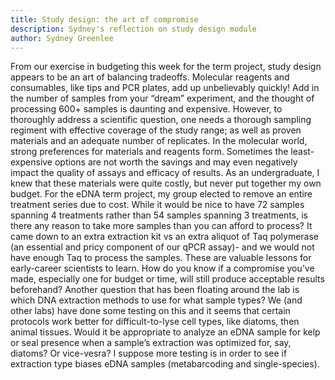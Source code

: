 ```yaml
---
title: Study design: the art of compromise
description: Sydney's reflection on study design module
author: Sydney Greenlee
---
```


From our exercise in budgeting this week for the term project, study design appears to be an art of balancing tradeoffs. Molecular reagents and consumables, like tips and PCR plates, add up unbelievably quickly! Add in the number of samples from your “dream” experiment, and the thought of processing 600+ samples is daunting and expensive. However, to thoroughly address a scientific question, one needs a thorough sampling regiment with effective coverage of the study range; as well as proven materials and an adequate number of replicates. In the molecular world, strong preferences for materials and reagents form. Sometimes the least-expensive options are not worth the savings and may even negatively impact the quality of assays and efficacy of results. As an undergraduate, I knew that these materials were quite costly, but never put together my own budget. For the eDNA term project, my group elected to remove an entire treatment series due to cost. While it would be nice to have 72 samples spanning 4 treatments rather than 54 samples spanning 3 treatments, is there any reason to take more samples than you can afford to process? It came down to an extra extraction kit vs an extra aliquot of Taq polymerase (an essential and pricy component of our qPCR assay)- and we would not have enough Taq to process the samples. These are valuable lessons for early-career scientists to learn. How do you know if a compromise you’ve made, especially one for budget or time, will still produce acceptable results beforehand? Another question that has been floating around the lab is which DNA extraction methods to use for what sample types? We (and other labs) have done some testing on this and it seems that certain protocols work better for difficult-to-lyse cell types, like diatoms, then animal tissues. Would it be appropriate to analyze an eDNA sample for kelp or seal presence when a sample’s extraction was optimized for, say, diatoms? Or vice-vesra? I suppose more testing is in order to see if extraction type biases eDNA samples (metabarcoding and single-species).